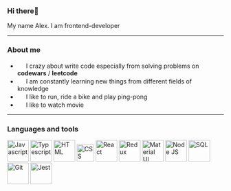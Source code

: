 ### Hi there👋
My name Alex. I am frontend-developer
<hr>
<h3>About me</h3>
<ul>
  <li>
    <img src="https://cdn1.iconfinder.com/data/icons/data-science-flat-1/64/programming-developer-backend-laptop-algorithm-256.png" style="width:16px"/>
        I crazy about write code especially from solving problems on <b>codewars</b> / <b>leetcode</b>
  </li>
  <li>
    <img src="https://cdn3.iconfinder.com/data/icons/education-science-vol-1-1/512/reading_book_read_learn-256.png" style="width:16px"/>
        I am constantly learning new things from different fields of knowledge
  </li>
  <li>
    <img src="https://cdn1.iconfinder.com/data/icons/hobbies-filled-outline-1/340/bike_bicycle_sport_cycle_ride_wheel_activity_vehicle_lifestyle_biking-256.png" style="width:16px"/>
        I like to run, ride a bike and play ping-pong
  </li>
  <li>
    <img src="https://cdn2.iconfinder.com/data/icons/halloween-24/64/_Serial_Killer-256.png" style="width:16px"/>
        I like to watch movie
  </li>
</ul>
<hr>
<h3>Languages and tools</h3>
<div>
<img src="https://cdn2.iconfinder.com/data/icons/designer-skills/128/code-programming-javascript-software-develop-command-language-256.png" style="height:50px" title="Javascript"/>
<img src="https://user-images.githubusercontent.com/88939164/157068280-ed2b3177-4295-4967-85f1-fb5c161e0252.png" style="height:50px" title="Typescript"/>
<img src="https://cdn.pixabay.com/photo/2017/08/05/11/16/logo-2582748_1280.png" style="height:50px" title="HTML"/>
<img src="https://upload.wikimedia.org/wikipedia/commons/thumb/7/70/Devicon-css3-plain.svg/1200px-Devicon-css3-plain.svg.png" style="height:40px" title="CSS"/>
<img src="https://cdn0.iconfinder.com/data/icons/logos-brands-in-colors/128/react-256.png" style="width:50px" title="React"/>
<img src="https://yandex-images.clstorage.net/5hHu3E182/602bddXlZo/Kyi1--uwMARDSuOOBELEFtS_fb_mGYwatN_URPNKLGj-5CpO1XblQVuaRXLsSY5GFmqBblECut6J8Fy3RERIPWxw9rfwrn8OQkrggw1ZzRHft3K34g2LGOyIz0D_WyM95fVzTO9IwmEppz9GlW2jbFc43m4NTaCdmZ5nujQEMWE2OavX1blvBVVTmo4xVsEY-dRbl_pZv0aH_71T1H5pPNrOCwTGfvJUOJcBZrNzknFpGsVAC3rHga2xVvEzCxNiKgGo4v2NVyhIWp2SKH3COOj0WpTdf4JGqPWRUNFIThPc4Dsw0230QhuqBl6rYo9DViH1aTlPwaOkqED0GRAUQRcri-zbt0QGcHiFry5Z9xTVwX6-91KgVZT0i1fQSUEP7OQaHulcwm0blhtNqFuhU1cc6XoBYcGOiJF9yDU0D0MYB5n-0ql7EWZwvYQhTvYdy9Z0qepYsUeV4rhY105qP_v2IjrIbsJjDLolfK5hrnVKHv5PPmDmjbWteegoNT9nPyCy49iQXBNfW6KvMGbhPu_mVpzUZ4Z3j_WQbftdXBHf6Dkr-G7TWhGXNFOwSbtxZA_qZh1UzYOvjGnYOCQDcSsdmfb7hlswTWu1sg5kzgLv3GCp2GedSbHfjkbTQlsxx8IlBdtUxEcnnSh2jnmZb0wq-UMPY_2tqKh1_zwQOHA4M4Pp_Zl2O0ZJo5AgRuob3OhdlcJEqmuJ17FD625NN_7TCS71YOdzMrcde4lErFBhC95mBHT8iZyOcdQUJQteKySV8uObdw9XWIiyKF_QMefWW7L0f6xCsfKnRfd6TjPe5yMqxHDRZj2yP0KdSIlgSB7eQj5z6Z-WlXb0PTc8WBskq9P3mVwBbHCunAd18T3uyWuM02Swc6z_ulvZYHs92dc5GdNixE4FnhNFuGGMbncWwUM4V8WftqNQ7DkbI3oTLpDR0LdSCFNan5QgQfc-4MZFrv9Av1OK7KJy3UU" style="height:50px" title="Redux"/>
<img src="https://avatars.mds.yandex.net/i?id=67730794e9559bc3872fdec07c4afd74-5616093-images-thumbs&n=13&exp=1" style="height:50px" title="Material UI"/>
<img src="https://miro.medium.com/max/1200/1*KLFAndcuvaQ3uteqw_Qqkg.png" height=50 title="Node JS"/>
<img src="https://cdn-images-1.medium.com/max/1024/1*6TVqvzvetBgpFlUIUtx0QA.jpeg" style="height:50px" title="SQL"/>
<img src="https://avatars.mds.yandex.net/get-zen_doc/1101877/pub_5c1008a546ef5c00aaa82375_5c1008b446ef5c00aaa82377/orig" style="height:50px" title="Git"/>
<img src="https://res.cloudinary.com/practicaldev/image/fetch/s--UHNYqALK--/c_imagga_scale,f_auto,fl_progressive,h_500,q_auto,w_1000/https://dev-to-uploads.s3.amazonaws.com/uploads/articles/pcke3bhzth9o9joublyv.png" style="height:50px" title="Jest"/>
</div>

